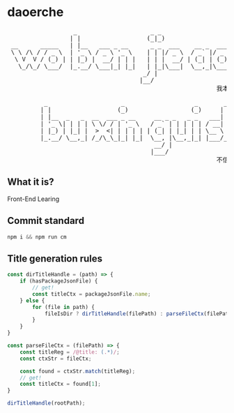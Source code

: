 
# daoerche
<pre>
                  _                    _ _                          _                         _                    _                
                 | |                  (_|_)                        | |                       (_)                  | |               
 __      _____   | |__   ___ _ __      _ _  ___    __ _  ___    ___| |__   __ _  ___    _ __  _  __ _ _ __     ___| |__   ___ _ __  
 \ \ /\ / / _ \  | '_ \ / _ \ '_ \    | | |/ _ \  / _` |/ _ \  / __| '_ \ / _` |/ _ \  | '_ \| |/ _` | '_ \   / __| '_ \ / _ \ '_ \ 
  \ V  V / (_) | | |_) |  __/ | | |   | | |  __/ | (_| | (_) | \__ \ | | | (_| | (_) | | | | | | (_| | | | | | (__| | | |  __/ | | |
   \_/\_/ \___/  |_.__/ \___|_| |_|   | |_|\___|  \__,_|\___/  |___/_| |_|\__,_|\___/  |_| |_|_|\__,_|_| |_|  \___|_| |_|\___|_| |_|
                                     _/ |                                                                                           
                                    |__/                                                                                            
                                                         我本桀骜少年臣                                                               
                                                                                                                           
          _                    _                   _       _                  _                    _                                  
         | |                  (_)                 (_)     | |                | |                  (_)                               
         | |__  _   _  __  ___ _ __     __ _ _   _ _   ___| |__   ___ _ __   | |__  _   _  __  ___ _ __    _ __ ___ _ __             
         | '_ \| | | | \ \/ / | '_ \   / _` | | | | | / __| '_ \ / _ \ '_ \  | '_ \| | | | \ \/ / | '_ \  | '__/ _ \ '_ \            
         | |_) | |_| |  >  <| | | | | | (_| | |_| | | \__ \ | | |  __/ | | | | |_) | |_| |  >  <| | | | | | | |  __/ | | |           
         |_.__/ \__,_| /_/\_\_|_| |_|  \__, |\__,_|_| |___/_| |_|\___|_| |_| |_.__/ \__,_| /_/\_\_|_| |_| |_|  \___|_| |_|          
                                        __/ |                                                                                       
                                       |___/                                                                                        
                                                         不信鬼神不信人
</pre>


## What it is?
Front-End Learing

## Commit standard
```js
npm i && npm run cm
```

## Title generation rules
```js
const dirTitleHandle = (path) => {
    if (hasPackageJsonFile) {
        // get!
        const titleCtx = packageJsonFile.name;
    } else {
        for (file in path) {
            fileIsDir ? dirTitleHandle(filePath) : parseFileCtx(filePath);
        }
    }
}

const parseFileCtx = (filePath) => {
    const titleReg = /@title: (.*)/;
    const ctxStr = fileCtx;

    const found = ctxStr.match(titleReg);
    // get!
    const titleCtx = found[1];
}

dirTitleHandle(rootPath);
```

